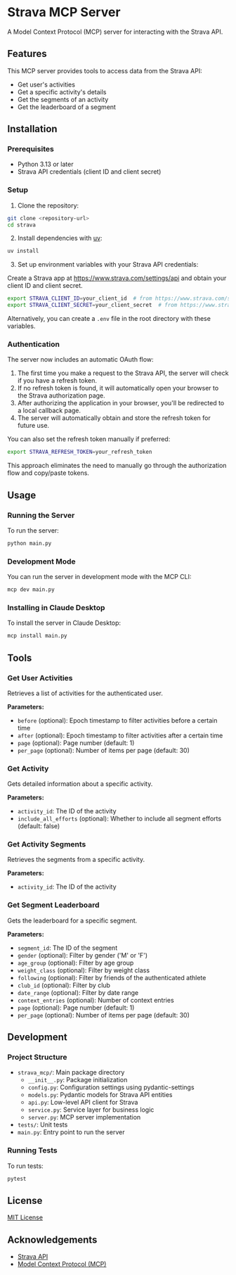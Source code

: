 # Strava MCP Server

A Model Context Protocol (MCP) server for interacting with the Strava API.

## Features

This MCP server provides tools to access data from the Strava API:

- Get user's activities
- Get a specific activity's details
- Get the segments of an activity
- Get the leaderboard of a segment

## Installation

### Prerequisites

- Python 3.13 or later
- Strava API credentials (client ID and client secret)

### Setup

1. Clone the repository:

```bash
git clone <repository-url>
cd strava
```

2. Install dependencies with [uv](https://docs.astral.sh/uv/):

```bash
uv install
```

3. Set up environment variables with your Strava API credentials:

Create a Strava app at https://www.strava.com/settings/api and obtain your client ID and client secret.

```bash
export STRAVA_CLIENT_ID=your_client_id  # from https://www.strava.com/settings/api
export STRAVA_CLIENT_SECRET=your_client_secret  # from https://www.strava.com/settings/api
```

Alternatively, you can create a `.env` file in the root directory with these variables.

### Authentication

The server now includes an automatic OAuth flow:

1. The first time you make a request to the Strava API, the server will check if you have a refresh token.
2. If no refresh token is found, it will automatically open your browser to the Strava authorization page.
3. After authorizing the application in your browser, you'll be redirected to a local callback page.
4. The server will automatically obtain and store the refresh token for future use.

You can also set the refresh token manually if preferred:

```bash
export STRAVA_REFRESH_TOKEN=your_refresh_token
```

This approach eliminates the need to manually go through the authorization flow and copy/paste tokens.

## Usage

### Running the Server

To run the server:

```bash
python main.py
```

### Development Mode

You can run the server in development mode with the MCP CLI:

```bash
mcp dev main.py
```

### Installing in Claude Desktop

To install the server in Claude Desktop:

```bash
mcp install main.py
```

## Tools

### Get User Activities

Retrieves a list of activities for the authenticated user.

**Parameters:**
- `before` (optional): Epoch timestamp to filter activities before a certain time
- `after` (optional): Epoch timestamp to filter activities after a certain time
- `page` (optional): Page number (default: 1)
- `per_page` (optional): Number of items per page (default: 30)

### Get Activity

Gets detailed information about a specific activity.

**Parameters:**
- `activity_id`: The ID of the activity
- `include_all_efforts` (optional): Whether to include all segment efforts (default: false)

### Get Activity Segments

Retrieves the segments from a specific activity.

**Parameters:**
- `activity_id`: The ID of the activity

### Get Segment Leaderboard

Gets the leaderboard for a specific segment.

**Parameters:**
- `segment_id`: The ID of the segment
- `gender` (optional): Filter by gender ('M' or 'F')
- `age_group` (optional): Filter by age group
- `weight_class` (optional): Filter by weight class
- `following` (optional): Filter by friends of the authenticated athlete
- `club_id` (optional): Filter by club
- `date_range` (optional): Filter by date range
- `context_entries` (optional): Number of context entries
- `page` (optional): Page number (default: 1)
- `per_page` (optional): Number of items per page (default: 30)

## Development

### Project Structure

- `strava_mcp/`: Main package directory
  - `__init__.py`: Package initialization
  - `config.py`: Configuration settings using pydantic-settings
  - `models.py`: Pydantic models for Strava API entities
  - `api.py`: Low-level API client for Strava
  - `service.py`: Service layer for business logic
  - `server.py`: MCP server implementation
- `tests/`: Unit tests
- `main.py`: Entry point to run the server

### Running Tests

To run tests:

```bash
pytest
```

## License

[MIT License](LICENSE)

## Acknowledgements

- [Strava API](https://developers.strava.com/)
- [Model Context Protocol (MCP)](https://modelcontextprotocol.io/)